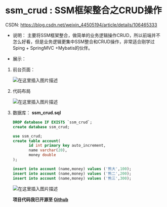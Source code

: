 # ssm_crud : SSM框架整合之CRUD操作
CSDN: https://blog.csdn.net/weixin_44505194/article/details/106465333

 - 说明：
 	主要将SSM框架整合，做简单的业务逻辑操作CRUD，所以前端并不怎么好看，但是业务逻辑更集中SSM整合和CRUD操作，非常适合刚学过Sping + SpringMVC +Mybatis的伙伴。
		
 - 展示：
 1. 前台页面：
 
	![在这里插入图片描述](https://img-blog.csdnimg.cn/20200601080446657.png?x-oss-process=image/watermark,type_ZmFuZ3poZW5naGVpdGk,shadow_10,text_aHR0cHM6Ly9ibG9nLmNzZG4ubmV0L3dlaXhpbl80NDUwNTE5NA==,size_16,color_FFFFFF,t_70)

2. 代码布局

	![在这里插入图片描述](https://img-blog.csdnimg.cn/2020060108093813.png)

3. 数据库：
	**ssm_crud.sql**
	```sql
	DROP database IF EXISTS `ssm_crud`;
	create database ssm_crud;
	
	use ssm_crud;
	create table account(  
	       id int primary key auto_increment,    
	       name varchar(20),    
	       money double 
	);
	
	insert into account (name,money) values ('熊大',100);
	insert into account (name,money) values ('熊二',200);
	insert into account (name,money) values ('熊三',300);
	```
	![在这里插入图片描述](https://img-blog.csdnimg.cn/20200601082118258.png)
	
	**项目代码我已开源至 [Github](https://github.com/hello-hebin/ssm_crud)**
